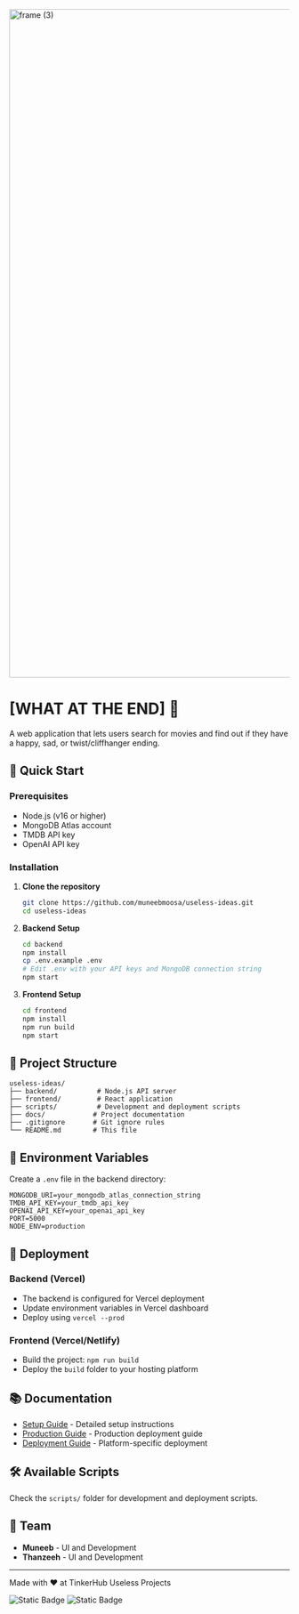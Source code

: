<img width="3188" height="1202" alt="frame (3)" src="https://github.com/user-attachments/assets/517ad8e9-ad22-457d-9538-a9e62d137cd7" />

# [WHAT AT THE END] 🎯

A web application that lets users search for movies and find out if they have a happy, sad, or twist/cliffhanger ending.

## 🚀 Quick Start

### Prerequisites

- Node.js (v16 or higher)
- MongoDB Atlas account
- TMDB API key
- OpenAI API key

### Installation

1. **Clone the repository**

   ```bash
   git clone https://github.com/muneebmoosa/useless-ideas.git
   cd useless-ideas
   ```

2. **Backend Setup**

   ```bash
   cd backend
   npm install
   cp .env.example .env
   # Edit .env with your API keys and MongoDB connection string
   npm start
   ```

3. **Frontend Setup**
   ```bash
   cd frontend
   npm install
   npm run build
   npm start
   ```

## 📁 Project Structure

```
useless-ideas/
├── backend/          # Node.js API server
├── frontend/         # React application
├── scripts/          # Development and deployment scripts
├── docs/            # Project documentation
├── .gitignore       # Git ignore rules
└── README.md        # This file
```

## 🔧 Environment Variables

Create a `.env` file in the backend directory:

```env
MONGODB_URI=your_mongodb_atlas_connection_string
TMDB_API_KEY=your_tmdb_api_key
OPENAI_API_KEY=your_openai_api_key
PORT=5000
NODE_ENV=production
```

## 🚀 Deployment

### Backend (Vercel)

- The backend is configured for Vercel deployment
- Update environment variables in Vercel dashboard
- Deploy using `vercel --prod`

### Frontend (Vercel/Netlify)

- Build the project: `npm run build`
- Deploy the `build` folder to your hosting platform

## 📚 Documentation

- [Setup Guide](docs/SETUP.md) - Detailed setup instructions
- [Production Guide](docs/PRODUCTION.md) - Production deployment guide
- [Deployment Guide](docs/DEPLOYMENT.md) - Platform-specific deployment

## 🛠️ Available Scripts

Check the `scripts/` folder for development and deployment scripts.

## 👥 Team

- **Muneeb** - UI and Development
- **Thanzeeh** - UI and Development

---

Made with ❤️ at TinkerHub Useless Projects

![Static Badge](https://img.shields.io/badge/TinkerHub-24?color=%23000000&link=https%3A%2F%2Fwww.tinkerhub.org%2F)
![Static Badge](https://img.shields.io/badge/UselessProjects--25-25?link=https%3A%2F%2Fwww.tinkerhub.org%2Fevents%2FQ2Q1TQKX6Q%2FUseless%2520Projects)
